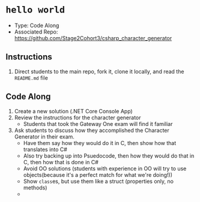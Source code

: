 # `hello world`

- Type: Code Along
- Associated Repo: <https://github.com/Stage2Cohort3/csharp_character_generator>

## Instructions

1. Direct students to the main repo, fork it, clone it locally, and read the `README.md` file

## Code Along

1. Create a new solution (.NET Core Console App)
1. Review the instructions for the character generator
    - Students that took the Gateway One exam will find it familiar
1. Ask students to discuss how they accomplished the Character Generator in their exam.
    - Have them say how they would do it in C, then show how that translates into C#
    - Also try backing up into Psuedocode, then how they would do that in C, then how that is done in C#
    - Avoid OO solutions (students with experience in OO will try to use objects(because it's a perfect match for what we're doing!))
    - Show `class`es, but use them like a struct (properties only, no methods)
    - 
